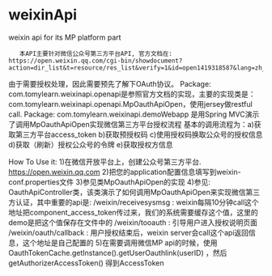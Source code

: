 # weixinApi
weixin api for its MP platform part

       本API主要针对微信公众号第三方平台API, 官方文档在: https://open.weixin.qq.com/cgi-bin/showdocument?action=dir_list&t=resource/res_list&verify=1&id=open1419318587&lang=zh_CN, 
由于需要授权处理，因此需要预先了解下OAuth协议。
	Package: com.tomylearn.weixinapi.openapi是参照官方文档的实现，主要的实现类是：com.tomylearn.weixinapi.openapi.MpOauthApiOpen，使用jersey做restful call.
	Package: com.tomylearn.weixinapi.demoWebapp 是用Spring MVC演示了调用MpOauthApiOpen实现微信第三方平台授权流程
	基本的调用流程为：a)获取第三方平台access_token b)获取预授权码 c)使用授权码换取公众号的授权信息 d)获取（刷新）授权公众号的令牌 e)获取授权方信息
	
How To Use it:
    1)在微信开放平台上，创建公众号第三方平台. https://open.weixin.qq.com
    2)把您的application配置信息填写到weixin-conf.properties文件
    3)参见类MpOauthApiOpen的实现
    4)参见: OauthApiController类，该类演示了如何调用MpOauthApiOpen来实现微信第三方认证，其中重要的api是: 
            /weixin/receivesysmsg : weixin每隔10分钟call这个地址把component_access_token传过来，我们的系统需要缓存这个值，这里的demo是把这个值保存在文件中的
            /weixin/tooauth  : 引导用户进入授权说明页面
            /weixin/oauth/callback  :  用户授权结束后，weixin server会call这个api返回信息，这个地址是自己配置的
    5)在需要调用微信MP api的时候，使用OauthTokenCache.getInstance().getUserOauthlink(userID) ，然后getAuthorizerAccessToken() 得到AccessToken